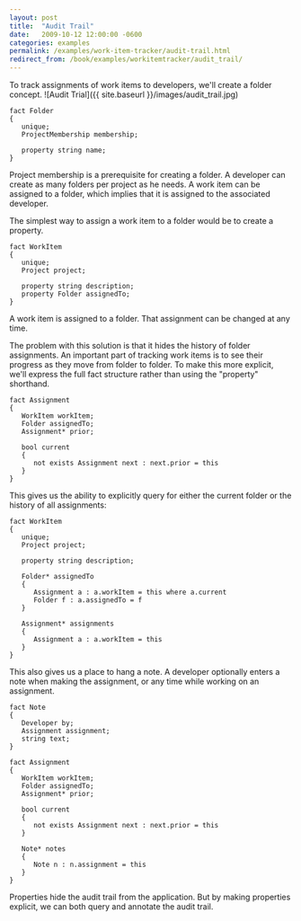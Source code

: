 ```yaml
---
layout: post
title:  "Audit Trail"
date:   2009-10-12 12:00:00 -0600
categories: examples
permalink: /examples/work-item-tracker/audit-trail.html
redirect_from: /book/examples/workitemtracker/audit_trail/
---
```


To track assignments of work items to developers, we'll create a folder concept. ![Audit Trial]({{ site.baseurl }}/images/audit_trail.jpg)

```
fact Folder
{
   unique;
   ProjectMembership membership;
   
   property string name;
}
```

Project membership is a prerequisite for creating a folder. A developer can create as many folders per project as he needs. A work item can be assigned to a folder, which implies that it is assigned to the associated developer.

The simplest way to assign a work item to a folder would be to create a property.

```
fact WorkItem
{
   unique;
   Project project;

   property string description;
   property Folder assignedTo;
}
```

A work item is assigned to a folder. That assignment can be changed at any time.

The problem with this solution is that it hides the history of folder assignments. An important part of tracking work items is to see their progress as they move from folder to folder. To make this more explicit, we'll express the full fact structure rather than using the "property" shorthand.

```
fact Assignment
{
   WorkItem workItem;
   Folder assignedTo;
   Assignment* prior;
   
   bool current
   {
      not exists Assignment next : next.prior = this
   }
}
```

This gives us the ability to explicitly query for either the current folder or the history of all assignments:

```
fact WorkItem
{
   unique;
   Project project;

   property string description;
   
   Folder* assignedTo
   {
      Assignment a : a.workItem = this where a.current
      Folder f : a.assignedTo = f
   }
   
   Assignment* assignments
   {
      Assignment a : a.workItem = this
   }
}
```

This also gives us a place to hang a note. A developer optionally enters a note when making the assignment, or any time while working on an assignment.

```
fact Note
{
   Developer by;
   Assignment assignment;
   string text;
}

fact Assignment
{
   WorkItem workItem;
   Folder assignedTo;
   Assignment* prior;
   
   bool current
   {
      not exists Assignment next : next.prior = this
   }
   
   Note* notes
   {
      Note n : n.assignment = this
   }
}
```

Properties hide the audit trail from the application. But by making properties explicit, we can both query and annotate the audit trail.

